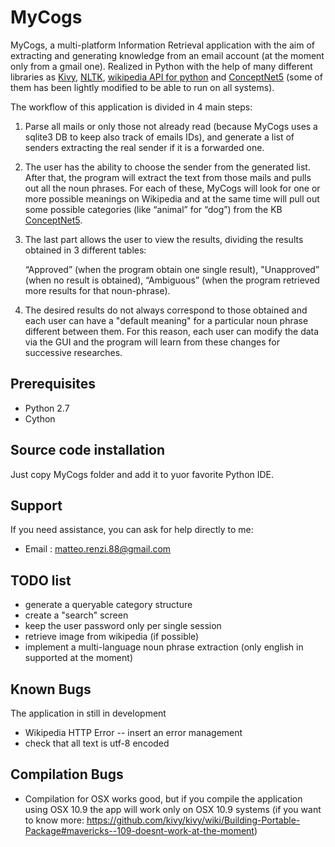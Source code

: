 MyCogs
======

MyCogs, a multi-platform Information Retrieval application with the aim of extracting and generating knowledge from an email account (at the moment only from a gmail one). Realized in Python with the help of many different libraries as [Kivy](http://kivy.org), [NLTK](http://www.nltk.org), [wikipedia API for python](https://pypi.python.org/pypi/wikipedia/) and [ConceptNet5](http://conceptnet5.media.mit.edu) (some of them has been lightly modified to be able to run on all systems).

The workflow of this application is divided in 4 main steps:

1) Parse all mails or only those not already read (because MyCogs uses a sqlite3 DB to keep also track of emails IDs), 
and generate a list of senders extracting the real sender if it is a forwarded one.

2) The user has the ability to choose the sender from the generated list. After that, the program will extract the text from those mails and pulls out all the noun phrases. 
For each of these, MyCogs will look for one or more possible meanings on Wikipedia and at the same time will pull out some possible categories (like “animal” for “dog”)  from the KB [ConceptNet5](http://conceptnet5.media.mit.edu).

3) The last part allows the user to view the results, dividing the results obtained in 3 different tables: 

	“Approved” (when the program obtain one single result), 
	"Unapproved” (when no result is obtained),
	“Ambiguous” (when the program retrieved more results for that noun-phrase).

4) The desired results do not always correspond to those obtained and each user can have a "default meaning" for a particular noun phrase different between them. For this reason, each user can modify the data via the GUI and the program will learn from these changes for successive researches.

Prerequisites
-------------------------------------

* Python 2.7
* Cython


Source code installation
-------------------------------------

Just copy MyCogs folder and add it to yuor favorite Python IDE.

Support
-------

If you need assistance, you can ask for help directly to me:

* Email      : matteo.renzi.88@gmail.com

TODO list
----------

* generate a queryable category structure
* create a "search" screen
* keep the user password only per single session
* retrieve image from wikipedia (if possible)
* implement a multi-language noun phrase extraction (only english in supported at the moment) 

Known Bugs
------------

The application in still in development
* Wikipedia HTTP Error -- insert an error management
* check that all text is utf-8 encoded

Compilation Bugs
-----------------

* Compilation for OSX works good, but if you compile the application using OSX 10.9 the app will work only on OSX 10.9 systems (if you want to know more: https://github.com/kivy/kivy/wiki/Building-Portable-Package#mavericks--109-doesnt-work-at-the-moment)




